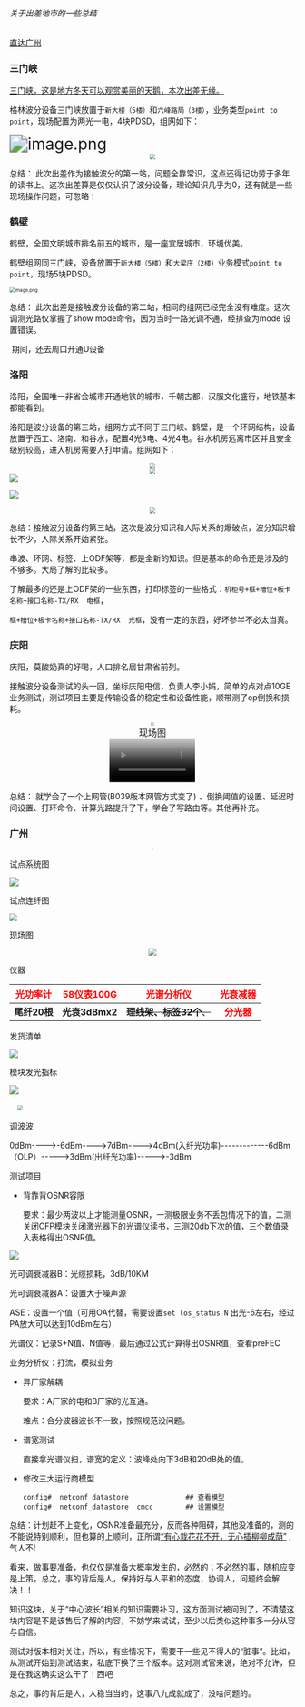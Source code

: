 ###### 关于出差地市的一些总结

[直达广州](#guangzhou)

### 三门峡

[三门峡，这是地方冬天可以观赏美丽的天鹅，本次出差无缘。](https://baike.baidu.com/item/%E4%B8%89%E9%97%A8%E5%B3%A1%E5%B8%82%E5%A4%A9%E9%B9%85%E6%B9%96%E5%9F%8E%E5%B8%82%E6%B9%BF%E5%9C%B0%E5%85%AC%E5%9B%AD/9988908)

格林波分设备三门峡放置于`新大楼（5楼）`和`六峰路局（3楼）`，业务类型`point to point`，现场配置为两光一电，4块PDSD，组网如下：

<img src="https://gitbook-pic-1301999062.cos.ap-beijing.myqcloud.com/6bf52mi7AJedrjn.png" alt="image.png" style="zoom: 200%;" />

<center> <img src="https://gitbook-pic-1301999062.cos.ap-beijing.myqcloud.com/WdPacbUeEpCAhLJ.png" style="zoom: 65%;" /> </center>

总结： 此次出差作为接触波分的第一站，问题全靠常识，这点还得记功劳于多年的读书上。这次出差算是仅仅认识了波分设备，理论知识几乎为0，还有就是一些现场操作问题，可忽略！

### 鹤壁

鹤壁，全国文明城市排名前五的城市，是一座宜居城市，环境优美。

鹤壁组网同三门峡，设备放置于`新大楼（5楼）`和`大梁庄（2楼）`业务模式`point to point`，现场5块PDSD。

<img src="https://gitbook-pic-1301999062.cos.ap-beijing.myqcloud.com/VQuYoqPKfIjlh4B.png" alt="image.png" style="zoom:58%;" />

总结：  此次出差是接触波分设备的第二站，相同的组网已经完全没有难度。这次调测光路仅掌握了show  mode命令，因为当时一路光调不通，经排查为mode 设置错误。

​          期间，还去周口开通U设备

### 洛阳

洛阳，全国唯一非省会城市开通地铁的城市，千朝古都，汉服文化盛行，地铁基本都能看到。

洛阳是波分设备的第三站，组网方式不同于三门峡、鹤壁，是一个环网结构，设备放置于西工、洛南、和谷水，配置4光3电、4光4电。谷水机房远离市区并且安全级别较高，进入机房需要人打申请。组网如下：

<center> <img src="https://gitbook-pic-1301999062.cos.ap-beijing.myqcloud.com/56Dz3ecgmiAO7GZ.png"style="zoom: 57%;" /> </center>    

<center> <img src="https://gitbook-pic-1301999062.cos.ap-beijing.myqcloud.com/p6IGctdeRKCJhBQ.png"style="zoom: 58%;" /> </center>

<img src="https://gitbook-pic-1301999062.cos.ap-beijing.myqcloud.com/202311011437129.png" style="zoom:95%;" />

  ![](https://gitbook-pic-1301999062.cos.ap-beijing.myqcloud.com/55.jpg)

<center><img src="https://gitbook-pic-1301999062.cos.ap-beijing.myqcloud.com/WdPacbUeEpCAhLJ.png" style="zoom: 67%;" /></center> 

总结：接触波分设备的第三站，这次是波分知识和人际关系的爆破点，波分知识增长不少，人际关系开始紧张。

串波、环网、标签、上ODF架等，都是全新的知识。但是基本的命令还是涉及的不够多。大局了解的比较多。

了解最多的还是上ODF架的一些东西，打印标签的一些格式：`机柜号+框+槽位+板卡名称+接口名称-TX/RX  电框`，

`框+槽位+板卡名称+接口名称-TX/RX  光框`，没有一定的东西，好坏参半不必太当真。

### 庆阳

庆阳，莫酸奶真的好喝，人口排名居甘肃省前列。

接触波分设备测试的头一回，坐标庆阳电信，负责人李小娟，简单的点对点10GE业务测试，测试项目主要是传输设备的稳定性和设备性能，顺带测了op倒换和损耗。

<center><img src="https://gitbook-pic-1301999062.cos.ap-beijing.myqcloud.com/%E5%BA%86%E9%98%B3.jpg" style="zoom:39%;" /></center>

<div align='center' ><font size=3>现场图</font></div>

<center><video id="my-video" class="video-js" controls preload="auto" width="30%"
poster="https://1301999062.vod-qcloud.com/bd28f392vodtranscq1301999062/478e1cbb3270835012207248457/coverBySnapshot_10_0.jpg" data-setup='{"aspectRatio":"16:9"}'>
  <source src="https://1301999062.vod-qcloud.com/bd28f392vodtranscq1301999062/478e1cbb3270835012207248457/v.f80000.mp4" type='video/mp4' >
  <p class="vjs-no-js">
    To view this video please enable JavaScript, and consider upgrading to a web browser that
    <a href="http://videojs.com/html5-video-support/" target="_blank">supports HTML5 video</a>
  </p>
    </video></center>


<p hidden>https://youtube.com/shorts/_nw_C2xk4dk</p>

总结：  就学会了一个上网管(B039版本网管方式变了) 、倒换阈值的设置、延迟时间设置、打环命令、计算光路提升了下，学会了写路由等。其他再补充。

### <span id="guangzhou"></span>广州

<div align="center"> <img src="https://gitbook-pic-1301999062.cos.ap-beijing.myqcloud.com/202311011447386.jpg" style="zoom: 10%;" /> </div>

试点系统图

![](https://gitbook-pic-1301999062.cos.ap-beijing.myqcloud.com/%E5%B9%BF%E5%B7%9E.png)

试点连纤图

<img src="https://gitbook-pic-1301999062.cos.ap-beijing.myqcloud.com/%E5%B9%BF%E5%B7%9E%E8%AF%95%E7%82%B9.png" style="zoom:80%;" />

现场图

<div align="center"> <img src="https://gitbook-pic-1301999062.cos.ap-beijing.myqcloud.com/202311021005797.png" style="zoom: 85%;" /> </div>

仪器

| <font color="red">光功率计</font> | <font color="red">58仪表100G</font> | <font color="red">光谱分析仪</font> |  <font color="red">光衰减器</font>  |
| :-------------------------------: | :---------------------------------: | :---------------------------------: | :---------------------------------: |
|           **尾纤20根**            |           **光衰3dBmx2**            |     ~~**理线架、标签32个**、~~      | <font color="red">**分光器**</font> |

发货清单

<img src="https://gitbook-pic-1301999062.cos.ap-beijing.myqcloud.com/%E8%AE%BE%E5%A4%87%E6%B8%85%E5%8D%95.png" style="zoom:95%;" />

模块发光指标

![](https://gitbook-pic-1301999062.cos.ap-beijing.myqcloud.com/%E5%8F%91%E5%85%89%E6%8C%87%E6%A0%87.png)

&emsp;<img src="https://gitbook-pic-1301999062.cos.ap-beijing.myqcloud.com/202310131352466.png" style="zoom: 56%;" />

调波波

0dBm---->-6dBm---->7dBm---->4dBm(入纤光功率)-------------6dBm（OLP）----->3dBm(出纤光功率)----->-3dBm

测试项目

- 背靠背OSNR容限

  要求：最少两波以上才能测量OSNR，一测极限业务不丢包情况下的值，二测关闭CFP模块关闭激光器下的光谱仪读书，三测20db下次的值，三个数值录入表格得出OSNR值。

![](https://gitbook-pic-1301999062.cos.ap-beijing.myqcloud.com/202310130900931.png)

光可调衰减器B：光缆损耗，3dB/10KM

光可调衰减器A：设置大于噪声源

ASE：设置一个值（可用OA代替，需要设置`set los_status N`  出光-6左右，经过PA放大可以达到10dBm左右）

光谱仪：记录S+N值、N值等，最后通过公式计算得出OSNR值，查看preFEC

业务分析仪：打流，模拟业务

- 异厂家解耦

  要求：A厂家的电和B厂家的光互通。

  难点：合分波器波长不一致，按照规范没问题。

- 谱宽测试

  直接拿光谱仪扫，谱宽的定义：波峰处向下3dB和20dB处的值。

- 修改三大运行商模型

  ```
  config#  netconf_datastore              ## 查看模型
  config#  netconf_datastore  cmcc        ## 设置模型
  ```

  

总结：计划赶不上变化，OSNR准备最充分，反而各种阻碍，其他没准备的，测的不能说特别顺利，但也算的上顺利，正所谓<u>“有心栽花花不开，无心插柳柳成荫”</u> ,气人不!

看来，做事要准备，也仅仅是准备大概率发生的，必然的；不必然的事，随机应变是上策，总之，事的背后是人，保持好与人平和的态度，协调人，问题终会解决！！

知识这块，关于“中心波长”相关的知识需要补习，这方面测试被问到了，不清楚这块内容是不是该售后了解的内容，不妨学来试试，至少以后类似这种事多一分从容与自信。

测试对版本相对关注，所以，有些情况下，需要干一些见不得人的“脏事”。比如，从测试开始到测试结束，私底下换了三个版本。这对测试官来说，绝对不允许，但是在我这确实这么干了！西吧

总之，事的背后是人，人稳当当的，这事八九成就成了，没啥问题的。
